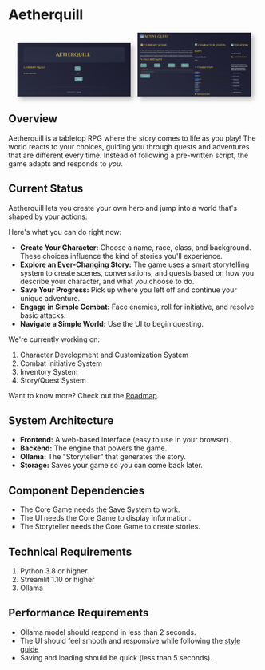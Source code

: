 # Aetherquill

<p align="center">
  <img src="docs/landing.png" alt="Screenshot of the Main Menu" width="45%" style="margin-right: 10px; box-shadow: 5px 5px 10px rgba(0, 0, 0, 0.3);">
  <img src="docs/questing.png" alt="Screenshot of the Active Quest screen" width="45%" style="box-shadow: 5px 5px 10px rgba(0, 0, 0, 0.3);">
</p>

## Overview

Aetherquill is a tabletop RPG where the story comes to life as you play! The world reacts to your choices, guiding you through quests and adventures that are different every time. Instead of following a pre-written script, the game adapts and responds to *you*.

## Current Status

Aetherquill lets you create your own hero and jump into a world that's shaped by your actions.

Here's what you can do right now:

-   **Create Your Character:** Choose a name, race, class, and background. These choices influence the kind of stories you'll experience.
-   **Explore an Ever-Changing Story:** The game uses a smart storytelling system to create scenes, conversations, and quests based on how you describe your character, and what *you* choose to do.
-   **Save Your Progress:**  Pick up where you left off and continue your unique adventure.
-   **Engage in Simple Combat:** Face enemies, roll for initiative, and resolve basic attacks.
-   **Navigate a Simple World:** Use the UI to begin questing.

We're currently working on:

1.  Character Development and Customization System
2.  Combat Initiative System
3.  Inventory System
4.  Story/Quest System

Want to know more? Check out the [Roadmap](docs/Roadmap.md).

## System Architecture

-   **Frontend:** A web-based interface (easy to use in your browser).
-   **Backend:** The engine that powers the game.
-   **Ollama:** The "Storyteller" that generates the story.
-   **Storage:** Saves your game so you can come back later.

## Component Dependencies

-   The Core Game needs the Save System to work.
-   The UI needs the Core Game to display information.
-   The Storyteller needs the Core Game to create stories.

## Technical Requirements

1.  Python 3.8 or higher
2.  Streamlit 1.10 or higher
3.  Ollama

## Performance Requirements

-   Ollama model should respond in less than 2 seconds.
-   The UI should feel smooth and responsive while following the [style guide](docs/Styleguide.md)
-   Saving and loading should be quick (less than 5 seconds).
